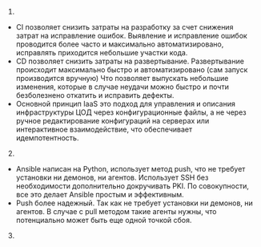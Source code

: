 1.
- CI позволяет снизить затраты на разработку за счет снижения затрат на исправление ошибок. 
  Выявление и исправление ошибок проводится более часто и максимально автоматизировано, исправлять приходится небольшие участки кода.
- CD позволяет снизить затраты на развертывание.
  Развертывание происходит максимально быстро и автоматизировано (сам запуск производится вручную)
  Что позволяет выпускать небольшие изменения, которые в случае неудачи можно быстро и почти безболезнено откатить и исправить дефекты.
- Основной принцип IaaS это подход для управления и описания инфраструктуры ЦОД через конфигурационные файлы,
  а не через ручное редактирование конфигураций на серверах или интерактивное взаимодействие, что обеспечивает идемпотентность.
2.
 - Ansible написан на Python, использует метод push, что не требует установки ни демонов, ни агентов.
   Использует SSH без необходимости дополнительно докручивать PKI. По совокупности, все это делает Ansible простым и эффективным.
 - Push более надежный. Так как не требует установки ни демонов, ни агентов.
   В случае с pull методом такие агенты нужны, что потенциально может быть еще одной точкой сбоя.
3.
